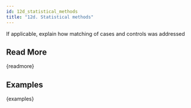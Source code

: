 ```yaml
---
id: 12d_statistical_methods
title: "12d. Statistical methods"
---
```

If applicable, explain how matching of cases and controls was addressed


## Read More

{readmore}

## Examples

{examples}